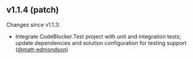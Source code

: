 ## v1.1.4 (patch)

Changes since v1.1.3:

- Integrate CodeBlocker.Test project with unit and integration tests; update dependencies and solution configuration for testing support ([@matt-edmondson](https://github.com/matt-edmondson))
